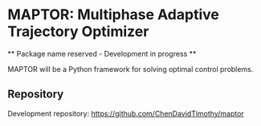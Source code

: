 # MAPTOR: Multiphase Adaptive Trajectory Optimizer

** Package name reserved - Development in progress **

MAPTOR will be a Python framework for solving optimal control problems.

## Repository

Development repository: https://github.com/ChenDavidTimothy/maptor

